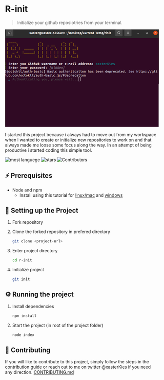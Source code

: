 # R-init

> Initialize your github reposiotries from your terminal.

![Alt text](./r-init.png "R-init CLI")

I started this project because i always had to move out from my workspace when I wanted to create or initialize new repositories to work on and that always made me loose some focus along the way. In an attempt of being productive i started coding this simple tool.

![most languege](https://img.shields.io/github/languages/top/xasterKies/r-init?color=green&style=for-the-badge)
![stars](https://img.shields.io/github/stars/xasterKies/r-init?color=green&style=for-the-badge)
![Contributors](https://img.shields.io/github/contributors/xasterKies/r-init?color=green&style=for-the-badge)




## ⚡ Prerequisites

- Node and npm
  - Install using this tutorial for [linux/mac](https://docs.npmjs.com/downloading-and-installing-node-js-and-npm) and [windows](https://phoenixnap.com/kb/install-node-js-npm-on-windows)


## 🔧 Setting up the Project

1. Fork repository

2. Clone the forked repository in prefered directory

   ```bash
   git clone <project-url>
   ```

3. Enter project directory
  
   ```bash
   cd r-init
   ```

4. Initialize project

   ```bash
   git init
   ```

## ⚙️ Running the project

1. Install dependencies

    ```bash
    npm install
    ```

2. Start the project (in root of the project folder)

   ```bash
   node index
   ```


## 🤝 Contributing
If you will like to contribute to this project, simply follow the steps in the contribution guide or reach out to me on twitter @xasterKies if you need any direction.   [CONTRIBUTING.md](https://github.com/eddybruv/WakaLie/blob/main/CONTRIBUTING.md)

